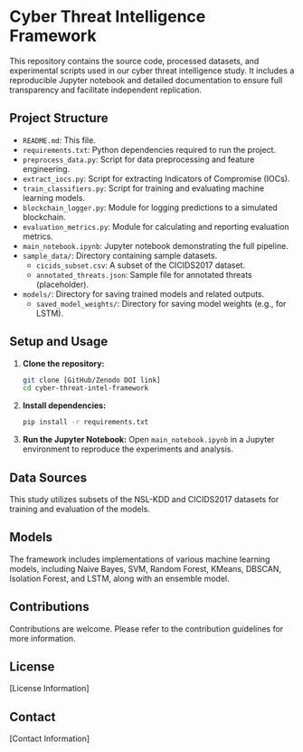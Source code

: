 # Cyber Threat Intelligence Framework

This repository contains the source code, processed datasets, and experimental scripts used in our cyber threat intelligence study. It includes a reproducible Jupyter notebook and detailed documentation to ensure full transparency and facilitate independent replication.

## Project Structure

- `README.md`: This file.
- `requirements.txt`: Python dependencies required to run the project.
- `preprocess_data.py`: Script for data preprocessing and feature engineering.
- `extract_iocs.py`: Script for extracting Indicators of Compromise (IOCs).
- `train_classifiers.py`: Script for training and evaluating machine learning models.
- `blockchain_logger.py`: Module for logging predictions to a simulated blockchain.
- `evaluation_metrics.py`: Module for calculating and reporting evaluation metrics.
- `main_notebook.ipynb`: Jupyter notebook demonstrating the full pipeline.
- `sample_data/`: Directory containing sample datasets.
  - `cicids_subset.csv`: A subset of the CICIDS2017 dataset.
  - `annotated_threats.json`: Sample file for annotated threats (placeholder).
- `models/`: Directory for saving trained models and related outputs.
  - `saved_model_weights/`: Directory for saving model weights (e.g., for LSTM).

## Setup and Usage

1.  **Clone the repository:**
    ```bash
    git clone [GitHub/Zenodo DOI link]
    cd cyber-threat-intel-framework
    ```
2.  **Install dependencies:**
    ```bash
    pip install -r requirements.txt
    ```
3.  **Run the Jupyter Notebook:**
    Open `main_notebook.ipynb` in a Jupyter environment to reproduce the experiments and analysis.

## Data Sources

This study utilizes subsets of the NSL-KDD and CICIDS2017 datasets for training and evaluation of the models.

## Models

The framework includes implementations of various machine learning models, including Naive Bayes, SVM, Random Forest, KMeans, DBSCAN, Isolation Forest, and LSTM, along with an ensemble model.

## Contributions

Contributions are welcome. Please refer to the contribution guidelines for more information.

## License

[License Information]

## Contact

[Contact Information]

